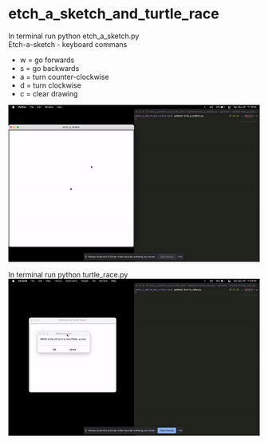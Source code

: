 # etch_a_sketch_and_turtle_race

In terminal run python etch_a_sketch.py\
Etch-a-sketch - keyboard commans
- w = go forwards
- s = go backwards
- a = turn counter-clockwise
- d = turn clockwise 
- c = clear drawing

![etch_a_sketch](assets/etch_a_sketch.gif)

In terminal run python turtle_race.py
![turtle_race](assets/turtle_race.gif)